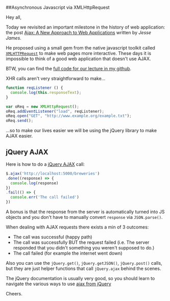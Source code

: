 ##Asynchronous Javascript via XMLHttpRequest

Hey all,

Today we revisited an important milestone in the history of web application: the post [Ajax: A New Approach to Web Applications](http://adaptivepath.org/ideas/ajax-new-approach-web-applications/) written by _Jesse James_.  

He proposed using a small gem from the native javascript toolkit called [`XMLHTTPRequest`](https://developer.mozilla.org/en-US/docs/Web/API/XMLHttpRequest/Using_XMLHttpRequest) to make web pages more interactive.  These days it is impossible to think of a good web application that doesn't use AJAX.

BTW, you can find the [full code for our lecture in my github](https://github.com/jugonzal/lhl-lectures/tree/master/w3d3-ajax).

XHR calls aren't very straightforward to make...
```js
function reqListener () {
  console.log(this.responseText);
}

var oReq = new XMLHttpRequest();
oReq.addEventListener("load", reqListener);
oReq.open("GET", "http://www.example.org/example.txt");
oReq.send();
```

...so to make our lives easier we will be using the jQuery library to make AJAX easier.

## jQuery AJAX

Here is how to do a [jQuery AJAX](http://api.jquery.com/jQuery.ajax/) call:
```js
$.ajax('http://localhost:5000/breweries')
.done((response) => {
  console.log(response)
})
.fail(() => {
  console.err('The call failed')
})
```

A bonus is that the response from the server is automatically turned into JS objects and you don't have to manually convert `response` via `JSON.parse()`.

When dealing with AJAX requests there exists a min of 3 outcomes:

* The call was successful (happy path)
* The call was successfully BUT the request failed (i.e. The server responded that you didn't something you weren't supposed to do.)
* The call failed (for example the internet went down)

Also you can use the `jQuery.get()`, `jQuery.getJSON()`, `jQuery.post()` calls, but they are just helper functions that call `jQuery.ajax` behind the scenes.

The jQuery documentation is usually very good, so you should learn to navigate the various ways to use [ajax from jQuery](http://api.jquery.com/jquery.ajax/)

Cheers.
